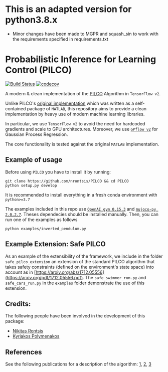 # This is an adapted version for python3.8.x
* Minor changes have been made to MGPR and squash_sin to work with the 
requirements specified in requirements.txt

# Probabilistic Inference for Learning Control (PILCO)
[![Build Status](https://travis-ci.org/nrontsis/PILCO.svg?branch=master)](https://travis-ci.org/nrontsis/PILCO)
[![codecov](https://codecov.io/gh/nrontsis/PILCO/branch/master/graph/badge.svg)](https://codecov.io/gh/nrontsis/PILCO)

A modern \& clean implementation of the [PILCO](https://ieeexplore.ieee.org/abstract/document/6654139/) Algorithm in `TensorFlow v2`.

Unlike PILCO's [original implementation](http://mlg.eng.cam.ac.uk/pilco/) which was written as a self-contained package of `MATLAB`, this repository aims to provide a clean implementation by heavy use of modern machine learning libraries.

In particular, we use `TensorFlow v2` to avoid the need for hardcoded gradients and scale to GPU architectures. Moreover, we use [`GPflow v2`](https://github.com/GPflow/GPflow) for Gaussian Process Regression.

The core functionality is tested against the original `MATLAB` implementation.

## Example of usage
Before using `PILCO` you have to install it by running:
```
git clone https://github.com/nrontsis/PILCO && cd PILCO
python setup.py develop
```
It is recommended to install everything in a fresh conda environment with `python>=3.7`

The examples included in this repo use [`OpenAI gym 0.15.3`](https://github.com/openai/gym#installation) and [`mujoco-py 2.0.2.7`](https://github.com/openai/mujoco-py#install-mujoco). Theses dependecies should be installed manually. Then, you can run one of the examples as follows
```
python examples/inverted_pendulum.py
```

## Example Extension: Safe PILCO
As an example of the extensibility of the framework, we include in the folder `safe_pilco_extension` an extension of the standard PILCO algorithm that takes safety constraints (defined on the environment's state space) into account as in [https://arxiv.org/abs/1712.05556](https://arxiv.org/pdf/1712.05556.pdf). The `safe_swimmer_run.py` and `safe_cars_run.py` in the `examples` folder demonstrate the use of this extension.

## Credits:

The following people have been involved in the development of this package:
* [Nikitas Rontsis](https://github.com/nrontsis)
* [Kyriakos Polymenakos](https://github.com/kyr-pol/)

## References

See the following publications for a description of the algorithm: [1](https://ieeexplore.ieee.org/abstract/document/6654139/), [2](http://mlg.eng.cam.ac.uk/pub/pdf/DeiRas11.pdf), 
[3](https://pdfs.semanticscholar.org/c9f2/1b84149991f4d547b3f0f625f710750ad8d9.pdf)